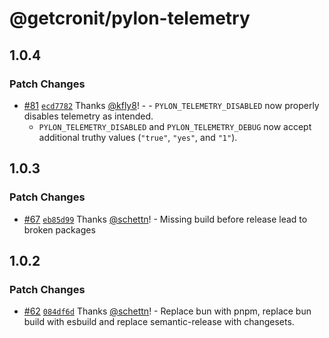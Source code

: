 # @getcronit/pylon-telemetry

## 1.0.4

### Patch Changes

- [#81](https://github.com/getcronit/pylon/pull/81) [`ecd7782`](https://github.com/getcronit/pylon/commit/ecd77827be4df05a7fe1c26f1d827708e95ff026) Thanks [@kfly8](https://github.com/kfly8)! - - `PYLON_TELEMETRY_DISABLED` now properly disables telemetry as intended.
  - `PYLON_TELEMETRY_DISABLED` and `PYLON_TELEMETRY_DEBUG` now accept additional truthy values (`"true"`, `"yes"`, and `"1"`).

## 1.0.3

### Patch Changes

- [#67](https://github.com/getcronit/pylon/pull/67) [`eb85d99`](https://github.com/getcronit/pylon/commit/eb85d9920235e0322f39f46576e1098526e871b5) Thanks [@schettn](https://github.com/schettn)! - Missing build before release lead to broken packages

## 1.0.2

### Patch Changes

- [#62](https://github.com/getcronit/pylon/pull/62) [`084df6d`](https://github.com/getcronit/pylon/commit/084df6daa53ccfe575db1aacbd1a07adebf8a716) Thanks [@schettn](https://github.com/schettn)! - Replace bun with pnpm, replace bun build with esbuild and replace semantic-release with changesets.
